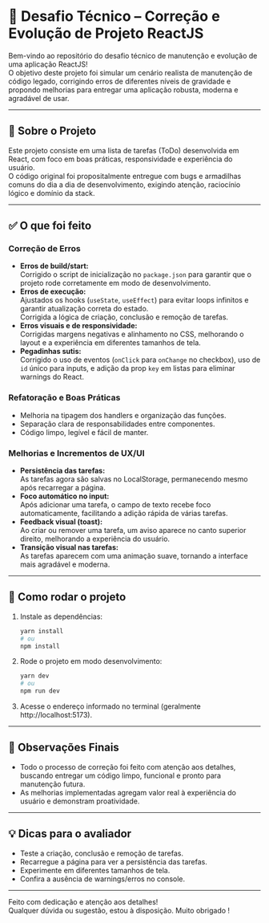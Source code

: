 # 🧠 Desafio Técnico – Correção e Evolução de Projeto ReactJS

Bem-vindo ao repositório do desafio técnico de manutenção e evolução de uma aplicação ReactJS!  
O objetivo deste projeto foi simular um cenário realista de manutenção de código legado, corrigindo erros de diferentes níveis de gravidade e propondo melhorias para entregar uma aplicação robusta, moderna e agradável de usar.

---

## 🚀 Sobre o Projeto

Este projeto consiste em uma lista de tarefas (ToDo) desenvolvida em React, com foco em boas práticas, responsividade e experiência do usuário.  
O código original foi propositalmente entregue com bugs e armadilhas comuns do dia a dia de desenvolvimento, exigindo atenção, raciocínio lógico e domínio da stack.

---

## ✅ O que foi feito

### **Correção de Erros**
- **Erros de build/start:**  
  Corrigido o script de inicialização no `package.json` para garantir que o projeto rode corretamente em modo de desenvolvimento.
- **Erros de execução:**  
  Ajustados os hooks (`useState`, `useEffect`) para evitar loops infinitos e garantir atualização correta do estado.  
  Corrigida a lógica de criação, conclusão e remoção de tarefas.
- **Erros visuais e de responsividade:**  
  Corrigidas margens negativas e alinhamento no CSS, melhorando o layout e a experiência em diferentes tamanhos de tela.
- **Pegadinhas sutis:**  
  Corrigido o uso de eventos (`onClick` para `onChange` no checkbox), uso de `id` único para inputs, e adição da prop `key` em listas para eliminar warnings do React.

### **Refatoração e Boas Práticas**
- Melhoria na tipagem dos handlers e organização das funções.
- Separação clara de responsabilidades entre componentes.
- Código limpo, legível e fácil de manter.

### **Melhorias e Incrementos de UX/UI**
- **Persistência das tarefas:**  
  As tarefas agora são salvas no LocalStorage, permanecendo mesmo após recarregar a página.
- **Foco automático no input:**  
  Após adicionar uma tarefa, o campo de texto recebe foco automaticamente, facilitando a adição rápida de várias tarefas.
- **Feedback visual (toast):**  
  Ao criar ou remover uma tarefa, um aviso aparece no canto superior direito, melhorando a experiência do usuário.
- **Transição visual nas tarefas:**  
  As tarefas aparecem com uma animação suave, tornando a interface mais agradável e moderna.

---

## 🧪 Como rodar o projeto

1. Instale as dependências:
   ```bash
   yarn install
   # ou
   npm install
   ```

2. Rode o projeto em modo desenvolvimento:
   ```bash
   yarn dev
   # ou
   npm run dev
   ```

3. Acesse o endereço informado no terminal (geralmente http://localhost:5173).

---

## 📝 Observações Finais

- Todo o processo de correção foi feito com atenção aos detalhes, buscando entregar um código limpo, funcional e pronto para manutenção futura.
- As melhorias implementadas agregam valor real à experiência do usuário e demonstram proatividade.

---

## 💡 Dicas para o avaliador

- Teste a criação, conclusão e remoção de tarefas.
- Recarregue a página para ver a persistência das tarefas.
- Experimente em diferentes tamanhos de tela.
- Confira a ausência de warnings/erros no console.

---

Feito com dedicação e atenção aos detalhes!  
Qualquer dúvida ou sugestão, estou à disposição.
Muito obrigado !

